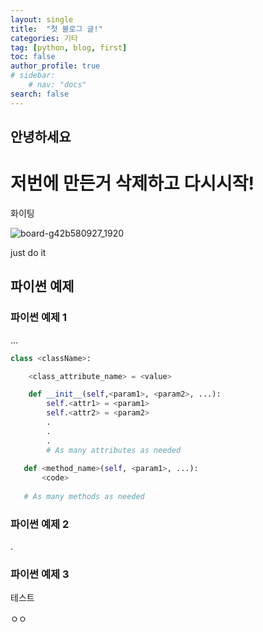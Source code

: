 ```yaml
---
layout: single
title:  "첫 블로그 글!"
categories: 기타
tag: [python, blog, first]
toc: false
author_profile: true
# sidebar:
    # nav: "docs"
search: false
---
```


## 안녕하세요

# 저번에 만든거 삭제하고 다시시작! 



화이팅

![board-g42b580927_1920](../images/board-g42b580927_1920.png)

just do it



## 파이썬 예제

### 파이썬 예제 1

...


```python 
class <className>:

    <class_attribute_name> = <value>

    def __init__(self,<param1>, <param2>, ...):
        self.<attr1> = <param1>
        self.<attr2> = <param2>
        .
        .
        .
        # As many attributes as needed
    
   def <method_name>(self, <param1>, ...):
       <code>
       
   # As many methods as needed
```

### 파이썬 예제 2

.



### 파이썬 예제 3

테스트

ㅇㅇ
